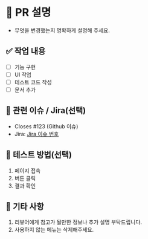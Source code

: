 # 📌 PR 설명

- 무엇을 변경했는지 명확하게 설명해 주세요.

## ✅ 작업 내용

- [ ] 기능 구현
- [ ] UI 작업
- [ ] 테스트 코드 작성
- [ ] 문서 추가

## 🔗 관련 이슈 / Jira(선택) 

- Closes #123  (Github 이슈)
- Jira: [Jira 이슈 번호]()

## 🧪 테스트 방법(선택)

1. 페이지 접속
2. 버튼 클릭
3. 결과 확인

## 💬 기타 사항

1. 리뷰어에게 참고가 될만한 정보나 추가 설명 부탁드립니다. 
2. 사용하지 않는 메뉴는 삭제해주세요.
